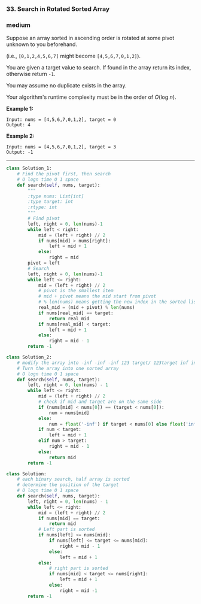 ### 33. Search in Rotated Sorted Array

### medium

Suppose an array sorted in ascending order is rotated at some pivot unknown to you beforehand.

(i.e., `[0,1,2,4,5,6,7]` might become `[4,5,6,7,0,1,2]`).

You are given a target value to search. If found in the array return its index, otherwise return `-1`.

You may assume no duplicate exists in the array.

Your algorithm's runtime complexity must be in the order of *O*(log *n*).

**Example 1:**

```
Input: nums = [4,5,6,7,0,1,2], target = 0
Output: 4
```

**Example 2:**

```
Input: nums = [4,5,6,7,0,1,2], target = 3
Output: -1
```

------

```python
class Solution_1:
    # Find the pivot first, then search
    # O logn time O 1 space
    def search(self, nums, target):
        """
        :type nums: List[int]
        :type target: int
        :rtype: int
        """
        # Find pivot
        left, right = 0, len(nums)-1
        while left < right:
            mid = (left + right) // 2
            if nums[mid] > nums[right]:
                left = mid + 1
            else:
                right = mid
        pivot = left
        # Search
        left, right = 0, len(nums)-1
        while left <= right:
            mid = (left + right) // 2
            # pivot is the smallest item
            # mid + pivot means the mid start from pivot
            # % len(nums) means getting the new index in the sorted list
            real_mid = (mid + pivot) % len(nums)
            if nums[real_mid] == target:
                return real_mid
            if nums[real_mid] < target:
                left = mid + 1
            else:
                right = mid - 1
        return -1

class Solution_2:
    # modify the array into -inf -inf -inf 123 target/ 123target inf inf inf
    # Turn the array into one sorted array
    # O logn time O 1 space
    def search(self, nums, target):
        left, right = 0, len(nums) - 1
        while left <= right:
            mid = (left + right) // 2
            # check if mid and target are on the same side
            if (nums[mid] < nums[0]) == (target < nums[0]):
                num = nums[mid]
            else:
                num = float('-inf') if target < nums[0] else float('inf')
            if num < target:
                left = mid + 1
            elif num > target:
                right = mid - 1
            else:
                return mid
        return -1

class Solution:
    # each binary search, half array is sorted
    # determine the position of the target
    # O logn time O 1 space
    def search(self, nums, target):
        left, right = 0, len(nums) - 1
        while left <= right:
            mid = (left + right) // 2
            if nums[mid] == target:
                return mid
            # Left part is sorted
            if nums[left] <= nums[mid]:
                if nums[left] <= target <= nums[mid]:
                    right = mid - 1
                else:
                    left = mid + 1
            else:
                # right part is sorted
                if nums[mid] < target <= nums[right]:
                    left = mid + 1
                else:
                    right = mid -1
        return -1
                    
```

